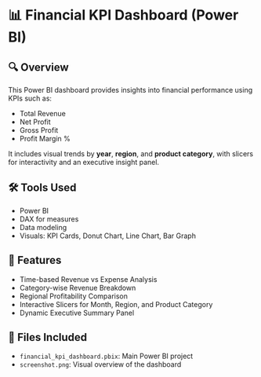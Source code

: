 # 📊 Financial KPI Dashboard (Power BI)

## 🔍 Overview
This Power BI dashboard provides insights into financial performance using KPIs such as:
- Total Revenue
- Net Profit
- Gross Profit
- Profit Margin %

It includes visual trends by **year**, **region**, and **product category**, with slicers for interactivity and an executive insight panel.

## 🛠️ Tools Used
- Power BI
- DAX for measures
- Data modeling
- Visuals: KPI Cards, Donut Chart, Line Chart, Bar Graph

## 📌 Features
- Time-based Revenue vs Expense Analysis
- Category-wise Revenue Breakdown
- Regional Profitability Comparison
- Interactive Slicers for Month, Region, and Product Category
- Dynamic Executive Summary Panel



## 📂 Files Included
- `financial_kpi_dashboard.pbix`: Main Power BI project
- `screenshot.png`: Visual overview of the dashboard
